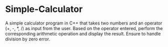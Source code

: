 # Simple-Calculator
A simple calculator program in C++ that takes two numbers and an operator (+, -, *, /) as input from the user. Based on the operator entered, perform the corresponding arithmetic operation and display the result. Ensure to handle division by zero error.
